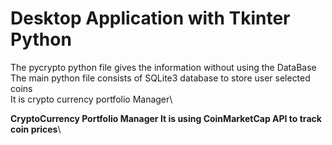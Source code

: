 # Desktop Application with Tkinter Python
The pycrypto python file gives the information without using the DataBase\
The main python file consists of SQLite3 database to store user selected coins\
It is crypto currency portfolio Manager\ 

**CryptoCurrency Portfolio Manager
It is using CoinMarketCap API to track coin prices**\ 
